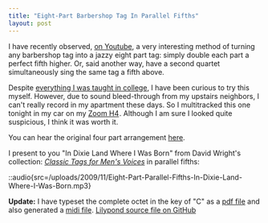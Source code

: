 ```yaml
---
title: "Eight-Part Barbershop Tag In Parallel Fifths"
layout: post
---
```


I have recently observed, [on Youtube](http://www.youtube.com/watch?v=8TbBZkh9PIs), a very interesting method of turning any barbershop tag into a jazzy eight part tag: simply double each part a perfect fifth higher. Or, said another way, have a second quartet simultaneously sing the same tag a fifth above.

Despite [everything I was taught in college](http://en.wikipedia.org/wiki/Consecutive_fifths), I have been curious to try this myself. However, due to sound bleed-through from my upstairs neighbors, I can't really record in my apartment these days. So I multitracked this one tonight in my car on my [Zoom H4](http://www.amazon.com/gp/product/B000LGA2K6?ie=UTF8&amp;tag=winterjourna-20&amp;linkCode=as2&amp;camp=1789&amp;creative=390957&amp;creativeASIN=B000LGA2K6)<img style="border:none !important; margin:0px !important;" src="http://www.assoc-amazon.com/e/ir?t=winterjourna-20&amp;l=as2&amp;o=1&amp;a=B000LGA2K6" border="0" alt="" width="1" height="1" />. Although I am sure I looked quite suspicious, I think it was worth it.

You can hear the original four part arrangement [here](/blog/in-dixie-land-where-i-was-born/).

I present to you "In Dixie Land Where I Was Born" from David Wright's collection: <em>[Classic Tags for Men's Voices](http://www.stampedecitychorus.com/classic_tags_men2.pdf)</em> in parallel fifths:

::audio{src=/uploads/2009/11/Eight-Part-Parallel-Fifths-In-Dixie-Land-Where-I-Was-Born.mp3}

<strong>Update:</strong> I have typeset the complete octet in the key of "C" as a [pdf file](/uploads/2009/11/eight-part-dixie-land-tag.pdf) and also generated a <a href='/uploads/2009/11/eight-part-dixie-land-tag.midi'>midi file</a>.
[Lilypond source file on GitHub](https://github.com/captbaritone/eldredge-dixie_land_parallel_fifths)
